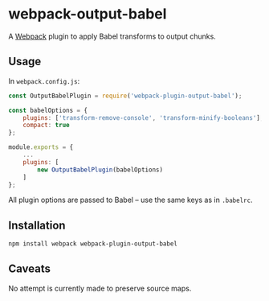webpack-output-babel
====================

A [Webpack][] plugin to apply Babel transforms to output chunks.

[webpack]: https://webpack.github.io/

Usage
-----

In `webpack.config.js`:

```javascript
const OutputBabelPlugin = require('webpack-plugin-output-babel');

const babelOptions = {
    plugins: ['transform-remove-console', 'transform-minify-booleans'],
    compact: true
};

module.exports = {
    ...
    plugins: [
        new OutputBabelPlugin(babelOptions)
    ]
};
```

All plugin options are passed to Babel &ndash; use the same keys as in
`.babelrc`.

Installation
------------

```bash
npm install webpack webpack-plugin-output-babel
```

Caveats
-------

No attempt is currently made to preserve source maps.
